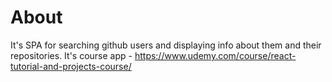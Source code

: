 # About

It's SPA for searching github users and displaying info about them and their repositories. It's course app - https://www.udemy.com/course/react-tutorial-and-projects-course/
